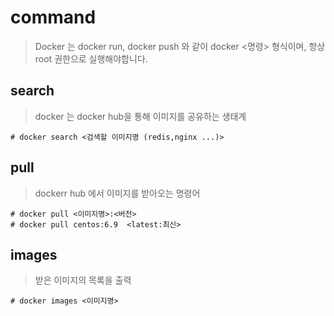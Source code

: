 # command
> Docker 는 docker run, docker push 와 같이 docker <명령> 형식이며, 항상 root 권한으로 실행해야합니다.

## search
> docker 는 docker hub을 통해 이미지를 공유하는 생태계  
```
# docker search <검색할 이미지명 (redis,nginx ...)>  
```
## pull
> dockerr hub 에서 이미지를 받아오는 명령어
```
# docker pull <이미지명>:<버전>
# docker pull centos:6.9  <latest:최신>
```
## images
> 받은 이미지의 목록을 출력  
```
# docker images <이미지명>
```